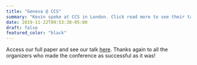 ```yaml
---
title: "Geneva @ CCS"
summary: "Kevin spoke at CCS in London. Click read more to see their talk and slides."
date: 2019-11-22T09:53:38-05:00
draft: false
featured_color: "black"
---
```


Access our full paper and see our talk [here](https://dl.acm.org/doi/10.1145/3319535.3363189#). Thanks again to all the organizers who made the conference as successful as it was!
